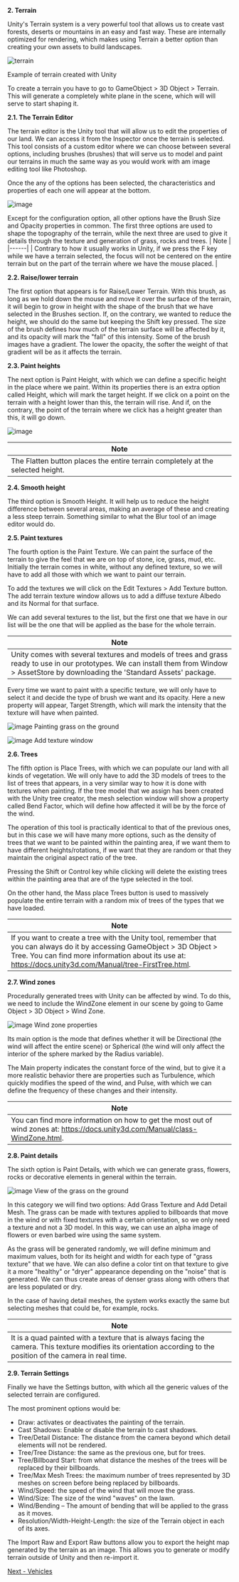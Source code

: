 **2. Terrain**

Unity's Terrain system is a very powerful tool that allows us to create vast forests, deserts or mountains in an easy and fast way. These are internally optimized for rendering, which makes using Terrain a better option than creating your own assets to build landscapes.

![terrain](https://user-images.githubusercontent.com/110602112/195823738-bd7cdbb0-4526-43db-9553-e120d879aa20.jpg)

Example of terrain created with Unity

To create a terrain you have to go to GameObject > 3D Object > Terrain. This will generate a completely white plane in the scene, which will will serve to start shaping it.

**2.1. The Terrain Editor**

The terrain editor is the Unity tool that will allow us to edit the properties of our land. We can access it from the Inspector once the terrain is selected. This tool consists of a custom editor where we can choose between several options, including brushes (brushes) that will serve us to model and paint our terrains in much the same way as you would work with am image editing tool like Photoshop.

Once the any of the options has been selected, the characteristics and properties of each one will appear at the bottom.

![image](https://user-images.githubusercontent.com/110602112/195826246-83aa64df-89b4-4d48-b786-c785983ca1c1.png)

Except for the configuration option, all other options have the Brush Size and Opacity properties in common. The first three options are used to shape the topography of the terrain, while the next three are used to give it details through the texture and generation of grass, rocks and trees.
| Note |
|------|
| Contrary to how it usually works in Unity, if we press the F key while we have a terrain selected, the focus will not be centered on the entire terrain but on the part of the terrain where we have the mouse placed. |

**2.2. Raise/lower terrain**

The first option that appears is for Raise/Lower Terrain. With this brush, as long as we hold down the mouse and move it over the surface of the terrain, it will begin to grow in height with the shape of the brush that we have selected in the Brushes section. If, on the contrary, we wanted to reduce the height, we should do the same but keeping the Shift key pressed.
The size of the brush defines how much of the terrain surface will be affected by it, and its opacity will mark the "fall" of this intensity. Some of the brush images have a gradient. The lower the opacity, the softer the weight of that gradient will be as it affects the terrain.

**2.3. Paint  heights**

The next option is Paint Height, with which we can define a specific height in the place where we paint.
Within its properties there is an extra option called Height, which will mark the target height. If we click on a point on the terrain with a height lower than this, the terrain will rise. And if, on the contrary, the point of the terrain where we click has a height greater than this, it will go down.

![image](https://user-images.githubusercontent.com/110602112/195826287-f0444412-2f06-4aa1-ae2c-ec8e3f7484e3.png)

| Note |
|------|
|The Flatten button places the entire terrain completely at the selected height.|

**2.4. Smooth height**

The third option is Smooth Height. It will help us to reduce the height difference between several areas, making an average of these and creating a less steep terrain. Something similar to what the Blur tool of an image editor would do.

**2.5. Paint textures**

The fourth option is the Paint Texture. We can paint the surface of the terrain to give the feel that we are on top of stone, ice, grass, mud, etc. Initially the terrain comes in white, without any defined texture, so we will have to add all those with which we want to paint our terrain.

To add the textures we will click on the Edit Textures > Add Texture button. The add terrain texture window allows us to add a diffuse texture Albedo and its Normal for that surface.

We can add several textures to the list, but the first one that we have in our list will be the one that will be applied as the base for the whole terrain.

| Note |
|------|
|Unity comes with several textures and models of trees and grass ready to use in our prototypes. We can install them from Window > AssetStore by downloading the 'Standard Assets' package.|

Every time we want to paint with a specific texture, we will only have to select it and decide the type of brush we want and its opacity. Here a new property will appear, Target Strength, which will mark the intensity that the texture will have when painted.

![image](https://user-images.githubusercontent.com/110602112/195826471-07a0d57c-99a7-4b13-be17-f881ff8b3fbf.png)
Painting grass on the ground

![image](https://user-images.githubusercontent.com/110602112/195826481-56fb2440-92da-412a-859e-9022fb7419ca.png)
Add texture window

**2.6. Trees**

The fifth option is Place Trees, with which we can populate our land with all kinds of vegetation. We will only have to add the 3D models of trees to the list of trees that appears, in a very similar way to how it is done with textures when painting.
If the tree model that we assign has been created with the Unity tree creator, the mesh selection window will show a property called Bend Factor, which will define how affected it will be by the force of the wind.

The operation of this tool is practically identical to that of the previous ones, but in this case we will have many more options, such as the density of trees that we want to be painted within the painting area, if we want them to have different heights/rotations, if we want that they are random or that they maintain the original aspect ratio of the tree.

Pressing the Shift or Control key while clicking will delete the existing trees within the painting area that are of the type selected in the tool.

On the other hand, the Mass place Trees button is used to massively populate the entire terrain with a random mix of trees of the types that we have loaded.

| Note |
|------|
|If you want to create a tree with the Unity tool, remember that you can always do it by accessing GameObject > 3D Object > Tree. You can find more information about its use at: https://docs.unity3d.com/Manual/tree-FirstTree.html.|

**2.7. Wind zones**

Procedurally generated trees with Unity can be affected by wind. To do this, we need to include the WindZone element in our scene by going to Game Object > 3D Object > Wind Zone.

![image](https://user-images.githubusercontent.com/110602112/195826595-a80498a0-d641-43b6-a79a-d48da41e49f9.png)
Wind zone properties

Its main option is the mode that defines whether it will be Directional (the wind will affect the entire scene) or Spherical (the wind will only affect the interior of the sphere marked by the Radius variable).

The Main property indicates the constant force of the wind, but to give it a more realistic behavior there are properties such as Turbulence, which quickly modifies the speed of the wind, and Pulse, with which we can define the frequency of these changes and their intensity.

| Note |
|------|
|You can find more information on how to get the most out of wind zones at: https://docs.unity3d.com/Manual/class-WindZone.html.|

**2.8. Paint details**

The sixth option is Paint Details, with which we can generate grass, flowers, rocks or decorative elements in general within the terrain.

![image](https://user-images.githubusercontent.com/110602112/195826602-aeec7f51-5af6-4392-9766-e3ce88a1efc4.png)
View of the grass on the ground

In this category we will find two options: Add Grass Texture and Add Detail Mesh. The grass can be made with textures applied to billboards that move in the wind or with fixed textures with a certain orientation, so we only need a texture and not a 3D model. In this way, we can use an alpha image of flowers or even barbed wire using the same system.

As the grass will be generated randomly, we will define minimum and maximum values, both for its height and width for each type of "grass texture" that we have. We can also define a color tint on that texture to give it a more "healthy" or "dryer" appearance depending on the "noise" that is generated. We can thus create areas of denser grass along with others that are less populated or dry.

In the case of having detail meshes, the system works exactly the same but selecting meshes that could be, for example, rocks.

| Note |
|------|
|It is a quad painted with a texture that is always facing the camera. This texture modifies its orientation according to the position of the camera in real time.|

**2.9. Terrain Settings**

Finally we have the Settings button, with which all the generic values ​​of the selected terrain are configured.

The most prominent options would be:
- Draw: activates or deactivates the painting of the terrain.
- Cast Shadows: Enable or disable the terrain to cast shadows.
- Tree/Detail Distance: The distance from the camera beyond which detail elements will not be rendered.
- Tree/Tree Distance: the same as the previous one, but for trees.
- Tree/Billboard Start: from what distance the meshes of the trees will be replaced by their billboards.
- Tree/Max Mesh Trees: the maximum number of trees represented by 3D meshes on screen before being replaced by billboards.
- Wind/Speed: the speed of the wind that will move the grass.
- Wind/Size: The size of the wind "waves" on the lawn.
- Wind/Bending – The amount of bending that will be applied to the grass as it moves.
- Resolution/Width-Height-Length: the size of the Terrain object in each of its axes.

The Import Raw and Export Raw buttons allow you to export the height map generated by the terrain as an image. This allows you to generate or modify terrain outside of Unity and then re-import it.

[Next - Vehicles](https://github.com/dbanakou/NYU_Games_S25/blob/main/m2-3d-racing-game/3%20-%20Vehicles.md)

